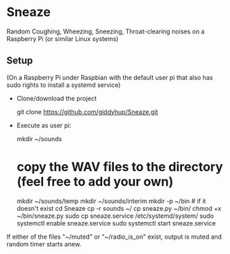 # Sneaze
Random Coughing, Wheezing, Sneezing, Throat-clearing noises on a Raspberry Pi (or similar Linux systems)

## Setup

(On a Raspberry Pi under Raspbian with the default user pi that also has sudo rights to install a systemd service)

* Clone/download the project

    git clone https://github.com/giddyhup/Sneaze.git

* Execute as user pi:

    mkdir ~/sounds
    # copy the WAV files to the directory (feel free to add your own)
    mkdir ~/sounds/temp
    mkdir ~/sounds/interim
    mkdir -p ~/bin # if it doesn't exist
    cd Sneaze
    cp -r sounds ~/
    cp sneaze.py ~/bin/ 
    chmod +x ~/bin/sneaze.py
    sudo cp sneaze.service /etc/systemd/system/
    sudo systemctl enable sneaze.service
    sudo systemctl start sneaze.service

If either of the files "\~/muted" or "\~/radio_is_on" exist, output is muted and random timer starts anew.